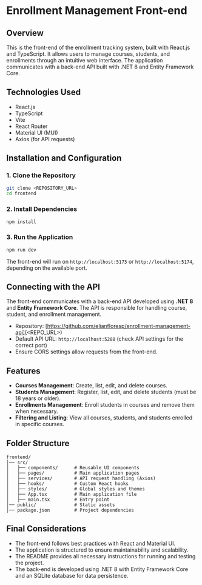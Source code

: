 # Enrollment Management Front-end

## Overview

This is the front-end of the enrollment tracking system, built with React.js and TypeScript. It allows users to manage courses, students, and enrollments through an intuitive web interface. The application communicates with a back-end API built with .NET 8 and Entity Framework Core.

## Technologies Used

- React.js
- TypeScript
- Vite
- React Router
- Material UI (MUI)
- Axios (for API requests)

## Installation and Configuration

### 1. Clone the Repository

```sh
git clone <REPOSITORY_URL>
cd frontend
```

### 2. Install Dependencies

```sh
npm install
```

### 3. Run the Application

```sh
npm run dev
```

The front-end will run on `http://localhost:5173` or `http://localhost:5174`, depending on the available port.

## Connecting with the API

The front-end communicates with a back-end API developed using **.NET 8** and **Entity Framework Core**. The API is responsible for handling course, student, and enrollment management.

- Repository: [https://github.com/elianfloresp/enrollment-management-api](<REPO_URL>)
- Default API URL: `http://localhost:5288` (check API settings for the correct port)
- Ensure CORS settings allow requests from the front-end.

## Features

- **Courses Management**: Create, list, edit, and delete courses.
- **Students Management**: Register, list, edit, and delete students (must be 18 years or older).
- **Enrollments Management**: Enroll students in courses and remove them when necessary.
- **Filtering and Listing**: View all courses, students, and students enrolled in specific courses.

## Folder Structure

```
frontend/
│── src/
│   ├── components/      # Reusable UI components
│   ├── pages/           # Main application pages
│   ├── services/        # API request handling (Axios)
│   ├── hooks/           # Custom React hooks
│   ├── styles/          # Global styles and themes
│   ├── App.tsx          # Main application file
│   ├── main.tsx         # Entry point
│── public/              # Static assets
│── package.json         # Project dependencies
```

## Final Considerations

- The front-end follows best practices with React and Material UI.
- The application is structured to ensure maintainability and scalability.
- The README provides all necessary instructions for running and testing the project.
- The back-end is developed using .NET 8 with Entity Framework Core and an SQLite database for data persistence.

